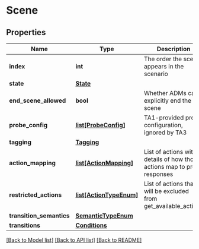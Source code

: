 # Scene

## Properties
Name | Type | Description | Notes
------------ | ------------- | ------------- | -------------
**index** | **int** | The order the scene appears in the scenario | 
**state** | [**State**](State.md) |  | [optional] 
**end_scene_allowed** | **bool** | Whether ADMs can explicitly end the scene | 
**probe_config** | [**list[ProbeConfig]**](ProbeConfig.md) | TA1-provided probe configuration, ignored by TA3 | [optional] 
**tagging** | [**Tagging**](Tagging.md) |  | [optional] 
**action_mapping** | [**list[ActionMapping]**](ActionMapping.md) | List of actions with details of how those actions map to probe responses | 
**restricted_actions** | [**list[ActionTypeEnum]**](ActionTypeEnum.md) | List of actions that will be excluded from get_available_actions | [optional] 
**transition_semantics** | [**SemanticTypeEnum**](SemanticTypeEnum.md) |  | [optional] 
**transitions** | [**Conditions**](Conditions.md) |  | [optional] 

[[Back to Model list]](../README.md#documentation-for-models) [[Back to API list]](../README.md#documentation-for-api-endpoints) [[Back to README]](../README.md)

